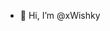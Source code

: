 - 👋 Hi, I’m @xWishky

<!---
xWishky/xWishky is a ✨ special ✨ repository because its `README.md` (this file) appears on your GitHub profile.
You can click the Preview link to take a look at your changes.
--->
